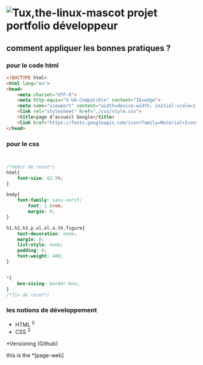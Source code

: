 # ![Tux,the-linux-mascot](./asset/favicon-3232.png) projet portfolio développeur
## comment appliquer les bonnes pratiques ?

### pour le code html
```html
<!DOCTYPE html>
<html lang="en">
<head>
    <meta charset="UTF-8">
    <meta http-equiv="X-UA-Compatible" content="IE=edge">
    <meta name="viewport" content="width=device-width, initial-scale=1.0">
    <link rel="stylesheet" href="./css/style.css">
    <title>page d'accueil Google</title>
    <link href="https://fonts.googleapis.com/icon?family=Material+Icons" rel="stylesheet">
</head>
```

### pour le css
```css


/*debut de reset*/
html{
    font-size: 62.5%;
}

body{
    font-family: sans-serif;
        font: 1.6rem;
        margin: 0;
}

h1,h2,h3,p,ul,ol,a,th,figure{
    text-decoration: none;
    margin: 0;
    list-style: none;
    padding: 0;
    font-weight: 400;
}


*{
    box-sizing: border-box;
}
/*fin de reset*/
```
### les notions de développement
* HTML <sup>5</sup>
* CSS <sup>3</sup>

*Versioning (Github)

this is the *[page-web]